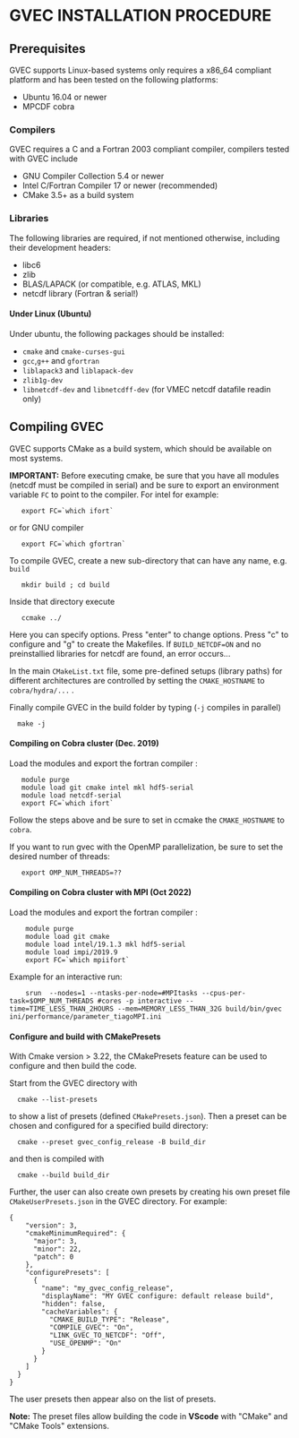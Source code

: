 # GVEC INSTALLATION PROCEDURE


## Prerequisites

GVEC supports Linux-based systems only requires a x86\_64
compliant platform and has been tested on the following platforms:

- Ubuntu 16.04 or newer
- MPCDF cobra


### Compilers

GVEC requires a C and a Fortran 2003 compliant compiler,
compilers tested with GVEC include

- GNU Compiler Collection 5.4 or newer
- Intel C/Fortran Compiler 17 or newer (recommended)
- CMake 3.5+ as a build system

### Libraries

The following libraries are required, if not mentioned
otherwise, including their development headers:

- libc6
- zlib
- BLAS/LAPACK (or compatible, e.g. ATLAS, MKL)
- netcdf library (Fortran & serial!)



#### Under Linux (Ubuntu)

Under ubuntu, the following packages should be installed:

- `cmake` and `cmake-curses-gui`
- `gcc`,`g++` and `gfortran`
- `liblapack3` and `liblapack-dev`
- `zlib1g-dev`
- `libnetcdf-dev` and `libnetcdff-dev` (for VMEC netcdf datafile readin only)

## Compiling GVEC

GVEC supports CMake as a build system, which should be
available on most systems. 

**IMPORTANT:**
Before executing cmake, be sure that you have all modules (netcdf must be compiled in serial)
and be sure to export an environment variable `FC` to point to the compiler. For intel for example:
``` 
   export FC=`which ifort`
```
or for GNU compiler
``` 
   export FC=`which gfortran`
```

To compile GVEC, create a new sub-directory that can have any name, e.g. `build` 
``` 
   mkdir build ; cd build
```

Inside that directory execute
``` 
   ccmake ../
``` 
Here you can specify options. Press "enter" to change options.
Press "c" to configure and "g" to create the Makefiles. 
If `BUILD_NETCDF=ON` and no preinstallied libraries for netcdf are found, an error occurs...

In the main `CMakeList.txt` file, some pre-defined setups (library paths) for different architectures are controlled 
by setting the  `CMAKE_HOSTNAME` to `cobra/hydra/...` .

Finally compile GVEC in the build folder by typing (`-j` compiles in parallel)
```
  make -j
```

#### Compiling on Cobra cluster (Dec. 2019)

Load the modules and export the fortran compiler : 

```
   module purge 
   module load git cmake intel mkl hdf5-serial
   module load netcdf-serial
   export FC=`which ifort`
```

Follow the steps above and be sure to set in ccmake the `CMAKE_HOSTNAME` to `cobra`.

If you want to run gvec with the OpenMP parallelization, be sure to set the desired number of threads:
```
   export OMP_NUM_THREADS=??
```

#### Compiling on Cobra cluster with MPI (Oct 2022)

Load the modules and export the fortran compiler : 

```
    module purge
    module load git cmake 
    module load intel/19.1.3 mkl hdf5-serial
    module load impi/2019.9
    export FC=`which mpiifort`
```
Example for an interactive run:
```
    srun  --nodes=1 --ntasks-per-node=#MPItasks --cpus-per-task=$OMP_NUM_THREADS #cores -p interactive --time=TIME_LESS_THAN_2HOURS --mem=MEMORY_LESS_THAN_32G build/bin/gvec ini/performance/parameter_tiagoMPI.ini
```


#### Configure and build with CMakePresets

With Cmake version > 3.22, the CMakePresets feature can be used to configure and then build the code. 

Start from the GVEC directory with
```
  cmake --list-presets
```
to show a list of presets (defined `CMakePresets.json`). 
Then a preset can be chosen and configured for a specified build directory:
```
  cmake --preset gvec_config_release -B build_dir
```
and then is compiled with
```
  cmake --build build_dir
```

Further, the user can also create own presets by creating his own preset file `CMakeUserPresets.json` in the GVEC directory. For example:
```
{
    "version": 3,
    "cmakeMinimumRequired": {
      "major": 3,
      "minor": 22,
      "patch": 0
    },
    "configurePresets": [
      {
        "name": "my_gvec_config_release",
        "displayName": "MY GVEC configure: default release build",
        "hidden": false,
        "cacheVariables": {
          "CMAKE_BUILD_TYPE": "Release",
          "COMPILE_GVEC": "On",
          "LINK_GVEC_TO_NETCDF": "Off",
          "USE_OPENMP": "On"
        }
      }
    ]
  }
}
```
The user presets then appear also on the list of presets. 

**Note:** The preset files allow building the code in **VScode** with "CMake" and "CMake Tools" extensions.
   

